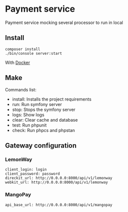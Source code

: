 # Payment service
Payment service mocking several processor to run in local

## Install
```shell
composer install
./bin/console server:start
```

With [Docker](docker/README.md)

## Make

Commands list:

- install: Installs the project requirements
- run: Run symfony server
- stop: Stops the symfony server
- logs: Show logs
- clear: Clear cache and database
- test: Run phpunit
- check: Run phpcs and phpstan

## Gateway configuration
### LemonWay 
```
client_login: login
client_password: password
direckit_url: http://0.0.0.0:8000/api/v1/lemonway 
webkit_url: http://0.0.0.0:8000/api/v1/lemonway 
```

### MangoPay 
```
api_base_url: http://0.0.0.0:8000/api/v1/mangopay 
```

